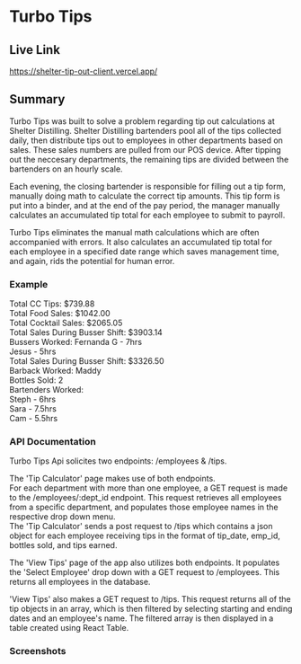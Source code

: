 # Turbo Tips

## Live Link

https://shelter-tip-out-client.vercel.app/

## Summary
Turbo Tips was built to solve a problem regarding tip out calculations at Shelter Distilling. Shelter Distilling bartenders pool all of the tips collected daily, then distribute tips out to employees in other departments based on sales. These sales numbers are pulled from our POS device. After tipping out the neccesary departments, the remaining tips are divided between the bartenders on an hourly scale.  

Each evening, the closing bartender is responsible for filling out a tip form, manually doing math to calculate the correct tip amounts. This tip form is put into a binder, and at the end of the pay period, the manager manually calculates an accumulated tip total for each employee to submit to payroll.   

Turbo Tips eliminates the manual math calculations which are often accompanied with errors. It also calculates an accumulated tip total for each employee in a specified date range which saves management time, and again, rids the potential for human error.  

### Example
Total CC Tips: $739.88  
Total Food Sales: $1042.00  
Total Cocktail Sales: $2065.05  
Total Sales During Busser Shift: $3903.14  
    Bussers Worked: Fernanda G - 7hrs  
                    Jesus - 5hrs  
Total Sales During Busser Shift: $3326.50  
    Barback Worked: Maddy  
    Bottles Sold: 2  
Bartenders Worked:  
    Steph - 6hrs  
    Sara - 7.5hrs  
    Cam - 5.5hrs  

### API Documentation

Turbo Tips Api solicites two endpoints:
/employees & /tips.  

The 'Tip Calculator' page makes use of both endpoints.   
For each department with more than one employee, a GET request is made to the /employees/:dept_id endpoint. This request retrieves all employees from a specific department, and populates those employee names in the respective drop down menu.  
The 'Tip Calculator' sends a post request to /tips which contains a json object for each employee receiving tips in the format of tip_date, emp_id, bottles sold, and tips earned.  

The 'View Tips' page of the app also utilizes both endpoints. It populates the 'Select Employee' drop down with a GET request to /employees. This returns all employees in the database.  

'View Tips' also makes a GET request to /tips. This request returns all of the tip objects in an array, which is then filtered by selecting starting and ending dates and an employee's name. The filtered array is then displayed in a table created using React Table.  


### Screenshots




